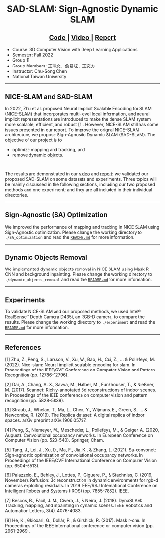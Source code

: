 <p align="center">
<h1 align="center" style="border-bottom: none">
SAD-SLAM: Sign-Agnostic Dynamic SLAM
</h1>

<h2 align="center">
<a href="https://github.com/MartyJan/SAD-SLAM"><strong> Code </strong></a>
|
<a href="https://youtu.be/dVUWtoyijMk"><strong> Video </strong></a>
|
<a href="https://github.com/MartyJan/SAD-SLAM/blob/main/report.pdf"><strong> Report </strong></a>
</h2>

</p>

* Course: 3D Computer Vision with Deep Learning Applications 
* Semester: Fall 2022
* Group 11
* Group Members: 王琮文、詹易玹、王奕方
* Instructor: Chu-Song Chen
* National Taiwan University

---

## NICE-SLAM and SAD-SLAM
In 2022, Zhu et al. proposed Neural Implicit Scalable Encoding for SLAM ([NICE-SLAM](https://github.com/cvg/nice-slam))
that incorporates multi-level local information, 
and neural implicit representations are introduced to
make the dense SLAM system more scalable, efficient, and robust [1]. 
However, NICE-SLAM still has some issues presented in our report. 
To improve the orignal NICE-SLAM architecture, 
we propose Sign-Agnostic Dynamic SLAM (SAD-SLAM). 
The objective of our project is to 
* optimize mapping and tracking, and
* remove dynamic objects. 
<br />

The results are demonstrated in our [video](https://youtu.be/dVUWtoyijMk) and [report](https://github.com/MartyJan/SAD-SLAM/blob/main/report.pdf): 
we validated our proposed SAD-SLAM on some datasets and experiments.
Three topics will be mainly discussed in the following sections, 
including our two proposed methods and one experiment; and
they are all included in their individual directories. 

---

## Sign-Agnostic (SA) Optimization
We improved the performance of mapping and tracking in NICE SLAM using Sign-Agnostic optimization.
Please change the working directory to `./SA_optimization` and read the [`README.md`](https://github.com/MartyJan/SAD-SLAM/tree/main/SA_optimization) for more information.

---

## Dynamic Objects Removal
We implemented dynamic objects removal in NICE SLAM using Mask R-CNN and background inpainting.
Please change the working directory to `./dynamic_objects_removal` and read the [`README.md`](https://github.com/MartyJan/SAD-SLAM/tree/main/dynamic_objects_removal) for more information.

---

## Experiments
To validate NICE-SLAM and our proposed methods, we used Intel® RealSense™ Depth Camera D435i, an RGB-D camera, to compare the results. 
Please change the working directory to `./experiment` and read the [`README.md`](https://github.com/MartyJan/SAD-SLAM/tree/main/experiment) for more information.

---

## References
[1] Zhu, Z., Peng, S., Larsson, V., Xu, W., Bao, H., Cui, Z., ... & Pollefeys, M. (2022). Nice-slam: Neural implicit scalable encoding for slam. In Proceedings of the IEEE/CVF Conference on Computer Vision and Pattern Recognition (pp. 12786-12796). <br />

[2] Dai, A., Chang, A. X., Savva, M., Halber, M., Funkhouser, T., & Nießner, M. (2017). Scannet: Richly-annotated 3d reconstructions of indoor scenes. In Proceedings of the IEEE conference on computer vision and pattern recognition (pp. 5828-5839). <br />

[3] Straub, J., Whelan, T., Ma, L., Chen, Y., Wijmans, E., Green, S., ... & Newcombe, R. (2019). The Replica dataset: A digital replica of indoor spaces. arXiv preprint arXiv:1906.05797. <br />

[4] Peng, S., Niemeyer, M., Mescheder, L., Pollefeys, M., & Geiger, A. (2020, August). Convolutional occupancy networks. In European Conference on Computer Vision (pp. 523-540). Springer, Cham. <br />

[5] Tang, J., Lei, J., Xu, D., Ma, F., Jia, K., & Zhang, L. (2021). Sa-convonet: Sign-agnostic optimization of convolutional occupancy networks. In Proceedings of the IEEE/CVF International Conference on Computer Vision (pp. 6504-6513). <br />

[6] Palazzolo, E., Behley, J., Lottes, P., Giguere, P., & Stachniss, C. (2019, November). Refusion: 3d reconstruction in dynamic environments for rgb-d cameras exploiting residuals. In 2019 IEEE/RSJ International Conference on Intelligent Robots and Systems (IROS) (pp. 7855-7862). IEEE. <br />

[7] Bescos, B., Fácil, J. M., Civera, J., & Neira, J. (2018). DynaSLAM: Tracking, mapping, and inpainting in dynamic scenes. IEEE Robotics and Automation Letters, 3(4), 4076-4083. <br />

[8] He, K., Gkioxari, G., Dollár, P., & Girshick, R. (2017). Mask r-cnn. In Proceedings of the IEEE international conference on computer vision (pp. 2961-2969). <br />


